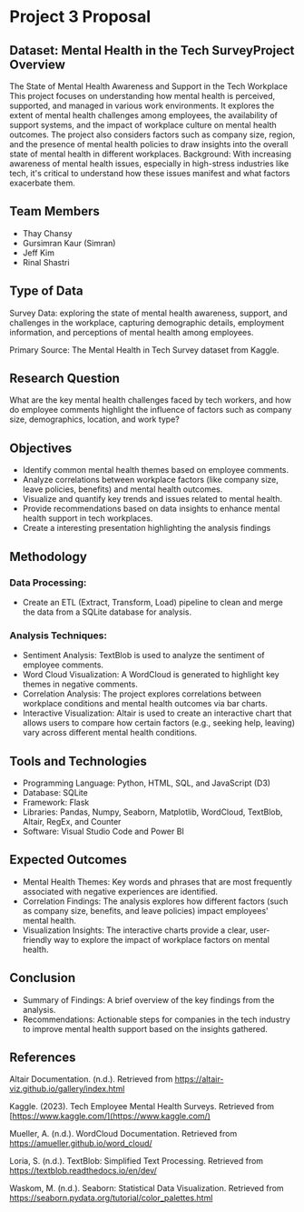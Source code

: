 # Project 3 Proposal

## Dataset: Mental Health in the Tech SurveyProject Overview
The State of Mental Health Awareness and Support in the Tech Workplace
This project focuses on understanding how mental health is perceived, supported, and managed in various work environments. It explores the extent of mental health challenges among employees, the availability of support systems, and the impact of workplace culture on mental health outcomes. The project also considers factors such as company size, region, and the presence of mental health policies to draw insights into the overall state of mental health in different workplaces.
Background: With increasing awareness of mental health issues, especially in high-stress industries like tech, it's critical to understand how these issues manifest and what factors exacerbate them.


## Team Members
- Thay Chansy
- Gursimran Kaur (Simran)
- Jeff Kim
- Rinal Shastri


## Type of Data
Survey Data: exploring the state of mental health awareness, support, and challenges in the workplace, capturing demographic details, employment information, and perceptions of mental health among employees.

Primary Source: The Mental Health in Tech Survey dataset from Kaggle. 


## Research Question
What are the key mental health challenges faced by tech workers, and how do employee comments highlight the influence of factors such as company size, demographics, location, and work type?


## Objectives
- Identify common mental health themes based on employee comments.
- Analyze correlations between workplace factors (like company size, leave policies, benefits) and mental health outcomes.
- Visualize and quantify key trends and issues related to mental health.
- Provide recommendations based on data insights to enhance mental health support in tech workplaces.
- Create a interesting presentation highlighting the analysis findings 


## Methodology

### Data Processing: 
- Create an ETL (Extract, Transform, Load) pipeline to clean and merge the data from a SQLite database for analysis. 
  
### Analysis Techniques: 
- Sentiment Analysis: TextBlob is used to analyze the sentiment of employee comments.
- Word Cloud Visualization: A WordCloud is generated to highlight key themes in negative comments.
- Correlation Analysis: The project explores correlations between workplace conditions and mental health outcomes via bar charts.
- Interactive Visualization: Altair is used to create an interactive chart that allows users to compare how certain factors (e.g., seeking help, leaving) vary across different mental health conditions.
  

## Tools and Technologies
- Programming Language: Python, HTML, SQL, and JavaScript (D3)
- Database: SQLite 
- Framework: Flask
- Libraries: Pandas, Numpy, Seaborn, Matplotlib, WordCloud, TextBlob, Altair, RegEx, and Counter 
- Software: Visual Studio Code and Power BI


## Expected Outcomes
- Mental Health Themes: Key words and phrases that are most frequently associated with negative experiences are identified.
- Correlation Findings: The analysis explores how different factors (such as company size, benefits, and leave policies) impact employees' mental health.
- Visualization Insights: The interactive charts provide a clear, user-friendly way to explore the impact of workplace factors on mental health.


## Conclusion
- Summary of Findings: A brief overview of the key findings from the analysis.
- Recommendations: Actionable steps for companies in the tech industry to improve mental health support based on the insights gathered.
  

## References 
Altair Documentation. (n.d.). Retrieved from https://altair-viz.github.io/gallery/index.html

Kaggle. (2023). Tech Employee Mental Health Surveys. Retrieved from [https://www.kaggle.com/](https://www.kaggle.com/) 

Mueller, A. (n.d.). WordCloud Documentation. Retrieved from https://amueller.github.io/word_cloud/ 

Loria, S. (n.d.). TextBlob: Simplified Text Processing. Retrieved from https://textblob.readthedocs.io/en/dev/ 

Waskom, M. (n.d.). Seaborn: Statistical Data Visualization. Retrieved from https://seaborn.pydata.org/tutorial/color_palettes.html 